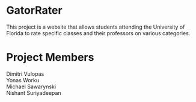 # GatorRater
This project is a website that allows students attending the University of Florida to rate specific classes and their professors on various categories.
# Project Members 
Dimitri Vulopas  
Yonas Worku  
Michael Sawarynski  
Nishant Suriyadeepan
